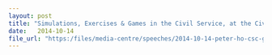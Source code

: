 ```yaml
---
layout: post
title: "Simulations, Exercises & Games in the Civil Service, at the Civil Service College's Games Exchange, 14 Oct 2014, Singapore"
date:   2014-10-14
file_url: "https:/files/media-centre/speeches/2014-10-14-peter-ho-csc-games-exchange.pdf"
---
```



